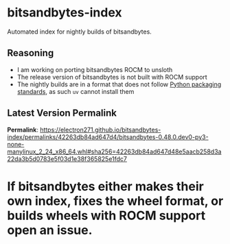 # bitsandbytes-index

Automated index for nightly builds of bitsandbytes.

## Reasoning

- I am working on porting bitsandbytes ROCM to unsloth
- The release version of bitsandbytes is not built with ROCM support
- The nightly builds are in a format that does not follow [Python packaging standards](https://packaging.python.org/en/latest/specifications/binary-distribution-format/), as such `uv` cannot install them

## Latest Version Permalink

<!-- permalinks.py START -->
**Permalink**: https://electron271.github.io/bitsandbytes-index/permalinks/42263db84ad647d4/bitsandbytes-0.48.0.dev0-py3-none-manylinux_2_24_x86_64.whl#sha256=42263db84ad647d48e5aacb258d3a22da3b5d0783e5f03d1e38f365825e1fdc7
<!-- permalinks.py END -->

# If bitsandbytes either makes their own index, fixes the wheel format, or builds wheels with ROCM support open an issue.
